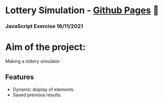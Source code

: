 # Lottery Simulation - [Github Pages][webpage] 👋

### JavaScript Exercise 16/11/2021

# Aim of the project:
Making a lottery simulator.

## Features
* Dynamic display of elements.
* Saved previous results.

[webpage]: https://leweyse.github.io/lottery/
